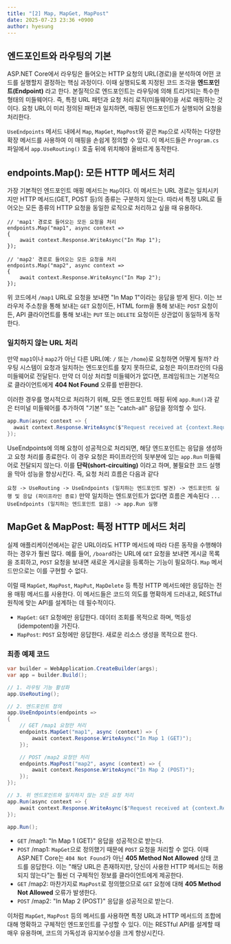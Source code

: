 ```yaml
---
title: "[2] Map, MapGet, MapPost"
date: 2025-07-23 23:36 +0900
author: hyesung
---
```

## 엔드포인트와 라우팅의 기본

ASP.NET Core에서 라우팅은 들어오는 HTTP 요청의 URL(경로)을 분석하여 어떤 코드를 실행할지 결정하는 핵심 과정이다. 이때 실행되도록 지정된 코드 조각을 **엔드포인트(Endpoint)** 라고 한다. 본질적으로 엔드포인트는 라우팅에 의해 트리거되는 특수한 형태의 미들웨어다. 즉, 특정 URL 패턴과 요청 처리 로직(미들웨어)을 서로 매핑하는 것이다. 요청 URL이 미리 정의된 패턴과 일치하면, 매핑된 엔드포인트가 실행되어 요청을 처리한다.

`UseEndpoints` 메서드 내에서 `Map`, `MapGet`, `MapPost`와 같은 `Map`으로 시작하는 다양한 확장 메서드를 사용하여 이 매핑을 손쉽게 정의할 수 있다. 이 메서드들은 `Program.cs` 파일에서 `app.UseRouting()` 호출 뒤에 위치해야 올바르게 동작한다.

## endpoints.Map(): 모든 HTTP 메서드 처리

가장 기본적인 엔드포인트 매핑 메서드는 `Map`이다. 이 메서드는 URL 경로는 일치시키지만 HTTP 메서드(GET, POST 등)의 종류는 구분하지 않는다. 따라서 특정 URL로 들어오는 모든 종류의 HTTP 요청을 동일한 로직으로 처리하고 싶을 때 유용하다.

```
// 'map1' 경로로 들어오는 모든 요청을 처리
endpoints.Map("map1", async context =>
{
    await context.Response.WriteAsync("In Map 1");
});

// 'map2' 경로로 들어오는 모든 요청을 처리
endpoints.Map("map2", async context =>
{
    await context.Response.WriteAsync("In Map 2");
});
```

위 코드에서 `/map1` URL로 요청을 보내면 "In Map 1"이라는 응답을 받게 된다. 이는 브라우저 주소창을 통해 보내는 `GET` 요청이든, HTML form을 통해 보내는 `POST` 요청이든, API 클라이언트를 통해 보내는 `PUT` 또는 `DELETE` 요청이든 상관없이 동일하게 동작한다.

### 일치하지 않는 URL 처리

만약 `map1`이나 `map2`가 아닌 다른 URL(예: `/` 또는 `/home`)로 요청하면 어떻게 될까? 라우팅 시스템이 요청과 일치하는 엔드포인트를 찾지 못하므로, 요청은 파이프라인의 다음 미들웨어로 전달된다. 만약 더 이상 처리할 미들웨어가 없다면, 프레임워크는 기본적으로 클라이언트에게 **404 Not Found** 오류를 반환한다.

이러한 경우를 명시적으로 처리하기 위해, 모든 엔드포인트 매핑 뒤에 `app.Run()`과 같은 터미널 미들웨어를 추가하여 "기본" 또는 "catch-all" 응답을 정의할 수 있다.

```csharp
app.Run(async context => {
  await context.Response.WriteAsync($"Request received at {context.Request.Path}");
});
```
UseEndpoints에 의해 요청이 성공적으로 처리되면, 해당 엔드포인트는 응답을 생성하고 요청 처리를 종료한다. 이 경우 요청은 파이프라인의 뒷부분에 있는 `app.Run` 미들웨어로 전달되지 않는다. 이를 **단락(short-circuiting)** 이라고 하며, 불필요한 코드 실행을 막아 성능을 향상시킨다. 즉, 요청 처리 흐름은 다음과 같다

`요청 -> UseRouting -> UseEndpoints (일치하는 엔드포인트 발견) -> 엔드포인트 실행 및 응답 (파이프라인 종료)`
만약 일치하는 엔드포인트가 없다면 흐름은 계속된다
`... UseEndpoints (일치하는 엔드포인트 없음) -> app.Run 실행`

## MapGet & MapPost: 특정 HTTP 메서드 처리

실제 애플리케이션에서는 같은 URL이라도 HTTP 메서드에 따라 다른 동작을 수행해야 하는 경우가 훨씬 많다. 예를 들어, `/board`라는 URL에 `GET` 요청을 보내면 게시글 목록을 조회하고, `POST` 요청을 보내면 새로운 게시글을 등록하는 기능이 필요하다. `Map` 메서드만으로는 이를 구현할 수 없다.

이럴 때 `MapGet`, `MapPost`, `MapPut`, `MapDelete` 등 특정 HTTP 메서드에만 응답하는 전용 매핑 메서드를 사용한다. 이 메서드들은 코드의 의도를 명확하게 드러내고, RESTful 원칙에 맞는 API를 설계하는 데 필수적이다.

-   `MapGet`: `GET` 요청에만 응답한다. 데이터 조회를 목적으로 하며, 멱등성(idempotent)을 가진다.
-   `MapPost`: `POST` 요청에만 응답한다. 새로운 리소스 생성을 목적으로 한다.

### 최종 예제 코드

```csharp
var builder = WebApplication.CreateBuilder(args);
var app = builder.Build();

// 1. 라우팅 기능 활성화
app.UseRouting();

// 2. 엔드포인트 정의
app.UseEndpoints(endpoints =>
{
    // GET /map1 요청만 처리
    endpoints.MapGet("map1", async (context) => {
        await context.Response.WriteAsync("In Map 1 (GET)");
    });

    // POST /map2 요청만 처리
    endpoints.MapPost("map2", async (context) => {
        await context.Response.WriteAsync("In Map 2 (POST)");
    });
});

// 3. 위 엔드포인트와 일치하지 않는 모든 요청 처리
app.Run(async context => {
    await context.Response.WriteAsync($"Request received at {context.Request.Path}");
});

app.Run();
```

- `GET` /map1: "In Map 1 (GET)" 응답을 성공적으로 받는다.
- `POST` /map1: `MapGet`으로 정의했기 때문에 `POST` 요청을 처리할 수 없다. 이때 ASP.NET Core는 `404 Not Found`가 아닌 **405 Method Not Allowed** 상태 코드를 응답한다. 이는 "해당 URL은 존재하지만, 당신이 사용한 HTTP 메서드는 허용되지 않는다"는 훨씬 더 구체적인 정보를 클라이언트에게 제공한다.
- `GET` /map2: 마찬가지로 `MapPost`로 정의했으므로 `GET` 요청에 대해 **405 Method Not Allowed** 오류가 발생한다.
- `POST` /map2: "In Map 2 (POST)" 응답을 성공적으로 받는다.

이처럼 `MapGet`, `MapPost` 등의 메서드를 사용하면 특정 URL과 HTTP 메서드의 조합에 대해 명확하고 구체적인 엔드포인트를 구성할 수 있다. 이는 RESTful API를 설계할 때 매우 유용하며, 코드의 가독성과 유지보수성을 크게 향상시킨다.